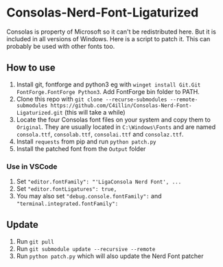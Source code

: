 # Consolas-Nerd-Font-Ligaturized

Consolas is property of Microsoft so it can't be redistributed here. But it is included in all versions of Windows. Here is a script to patch it. This can probably be used with other fonts too.

## How to use

1. Install git, fontforge and python3 eg with `winget install Git.Git FontForge.FontForge Python3`. Add FontForge bin folder to PATH.
2. Clone this repo with `git clone --recurse-submodules --remote-submodules https://github.com/C4illin/Consolas-Nerd-Font-Ligaturized.git` (this will take a while)
3. Locate the four Consolas font files on your system and copy them to `Original`. They are usually located in `C:\Windows\Fonts` and are named `consola.ttf`, `consolab.ttf`, `consolai.ttf` and `consolaz.ttf`.
4. Install `requests` from pip and run `python patch.py`
5. Install the patched font from the `Output` folder

### Use in VSCode

1. Set `"editor.fontFamily": "'LigaConsola Nerd Font', ...`
2. Set `"editor.fontLigatures": true,`
3. You may also set `"debug.console.fontFamily":` and `"terminal.integrated.fontFamily":`

## Update

1. Run `git pull`
2. Run `git submodule update --recursive --remote`
3. Run `python patch.py` which will also update the Nerd Font patcher
